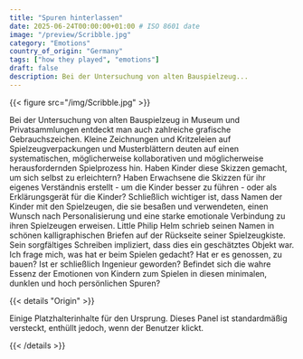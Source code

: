 ```yaml
---
title: "Spuren hinterlassen"
date: 2025-06-24T00:00:00+01:00 # ISO 8601 date
image: "/preview/Scribble.jpg"
category: "Emotions"
country_of_origin: "Germany"
tags: ["how they played", "emotions"]
draft: false
description: Bei der Untersuchung von alten Bauspielzeug...
---
```




{{< figure src="/img/Scribble.jpg"  >}}

Bei der Untersuchung von alten Bauspielzeug in Museum und Privatsammlungen entdeckt man auch zahlreiche grafische Gebrauchszeichen. Kleine Zeichnungen und Kritzeleien auf Spielzeugverpackungen und Musterblättern deuten auf einen systematischen, möglicherweise kollaborativen und möglicherweise herausfordernden Spielprozess hin. Haben Kinder diese Skizzen gemacht, um sich selbst zu erleichtern? Haben Erwachsene die Skizzen für ihr eigenes Verständnis erstellt - um die Kinder besser zu führen - oder als Erklärungsgerät für die Kinder? Schließlich wichtiger ist, dass Namen der Kinder mit den Spielzeugen, die sie besaßen und verwendeten, einen Wunsch nach Personalisierung und eine starke emotionale Verbindung zu ihren Spielzeugen erweisen. Little Philip Helm schrieb seinen Namen in schönen kalligraphischen Briefen auf der Rückseite seiner Spielzeugkiste. Sein sorgfältiges Schreiben impliziert, dass dies ein geschätztes Objekt war. Ich frage mich, was hat er beim Spielen gedacht? Hat er es genossen, zu bauen? Ist er schließlich Ingenieur geworden? Befindet sich die wahre Essenz der Emotionen von Kindern zum Spielen in diesen minimalen, dunklen und hoch persönlichen Spuren?

{{< details "Origin" >}}

Einige Platzhalterinhalte für den Ursprung. Dieses Panel ist standardmäßig versteckt, enthüllt jedoch, wenn der Benutzer klickt.

{{< /details >}}

